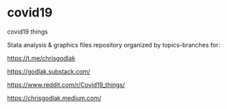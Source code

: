 # covid19
covid19 things

Stata analysis & graphics files repository organized by topics-branches for: 

https://t.me/chrisgodlak

https://godlak.substack.com/

https://www.reddit.com/r/Covid19_things/

https://chrisgodlak.medium.com/
